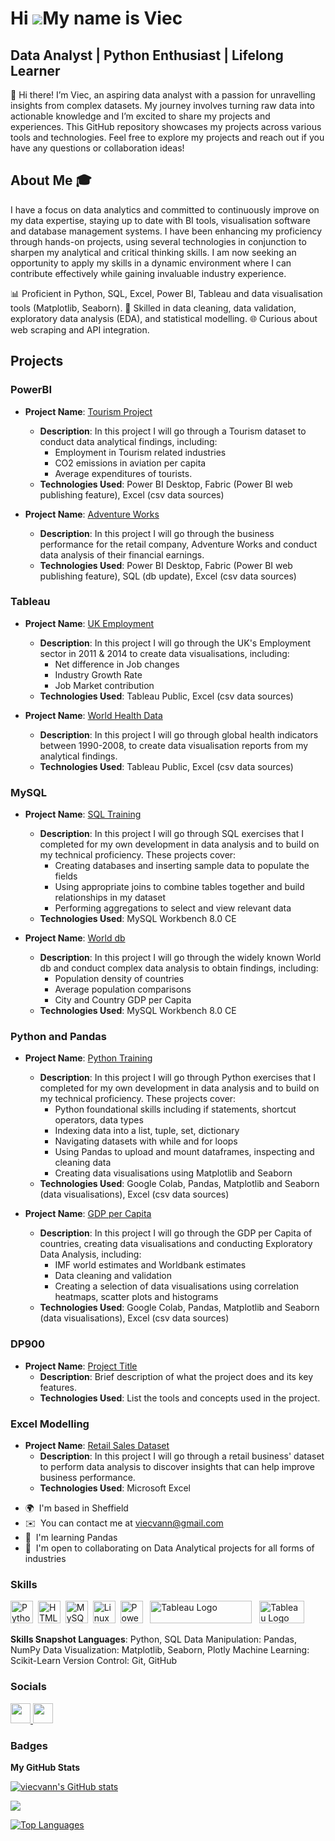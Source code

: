 Hi ![](https://user-images.githubusercontent.com/18350557/176309783-0785949b-9127-417c-8b55-ab5a4333674e.gif)My name is Viec
===========================================================================================================================

Data Analyst | Python Enthusiast | Lifelong Learner
---------------------------------------------------

👋 Hi there! I’m Viec, an aspiring data analyst with a passion for unravelling insights from complex datasets. My journey involves turning raw data into actionable knowledge and I’m excited to share my projects and experiences. This GitHub repository showcases my projects across various tools and technologies. Feel free to explore my projects and reach out if you have any questions or collaboration ideas!

<!-- Other links -->

## About Me 🎓 


I have a focus on data analytics and committed to continuously improve on my data expertise, staying up to date with BI tools, visualisation software and database management systems. I have been enhancing my proficiency through hands-on projects, using several technologies in conjunction to sharpen my analytical and critical thinking skills. I am now seeking an opportunity to apply my skills in a dynamic environment where I can contribute effectively while gaining invaluable industry experience. 

📊 Proficient in Python, SQL, Excel, Power BI, Tableau and data visualisation tools (Matplotlib, Seaborn).
🧩 Skilled in data cleaning, data validation, exploratory data analysis (EDA), and statistical modelling.
🌐 Curious about web scraping and API integration.



## Projects

### PowerBI
- **Project Name**: [Tourism Project](https://github.com/viecvann/Power-BI---Tourism-Project.git)
  - **Description**: In this project I will go through a Tourism dataset to conduct data analytical findings, including:
      - Employment in Tourism related industries
      - CO2 emissions in aviation per capita
      - Average expenditures of tourists.
  - **Technologies Used**: Power BI Desktop, Fabric (Power BI web publishing feature), Excel (csv data sources)

- **Project Name**: [Adventure Works](https://github.com/viecvann/Power-BI---Adventure-Works.git)
  - **Description**: In this project I will go through the business performance for the retail company, Adventure Works and conduct data analysis of their financial earnings.
  - **Technologies Used**: Power BI Desktop, Fabric (Power BI web publishing feature), SQL (db update), Excel (csv data sources)

### Tableau
- **Project Name**: [UK Employment](https://github.com/viecvann/Tableau---UKEmployment.git)
  - **Description**: In this project I will go through the UK's Employment sector in 2011 & 2014 to create data visualisations, including:
      - Net difference in Job changes
      - Industry Growth Rate
      - Job Market contribution
  - **Technologies Used**: Tableau Public, Excel (csv data sources)

- **Project Name**: [World Health Data](https://github.com/viecvann/Tableau---WorldHealthData.git)
  - **Description**: In this project I will go through global health indicators between 1990-2008, to create data visualisation reports from my analytical findings.
  - **Technologies Used**: Tableau Public, Excel (csv data sources)

### MySQL
- **Project Name**: [SQL Training](https://github.com/viecvann/SQL---Training.git)
  - **Description**: In this project I will go through SQL exercises that I completed for my own development in data analysis and to build on my technical proficiency. These projects cover:
      - Creating databases and inserting sample data to populate the fields
      - Using appropriate joins to combine tables together and build relationships in my dataset
      - Performing aggregations to select and view relevant data
  - **Technologies Used**: MySQL Workbench 8.0 CE

- **Project Name**: [World db](https://github.com/viecvann/SQL---World.git)
  - **Description**: In this project I will go through the widely known World db and conduct complex data analysis to obtain findings, including:
      - Population density of countries
      - Average population comparisons
      - City and Country GDP per Capita
  - **Technologies Used**: MySQL Workbench 8.0 CE

### Python and Pandas
- **Project Name**: [Python Training](https://github.com/viecvann/Python---Training.git)
  - **Description**: In this project I will go through Python exercises that I completed for my own development in data analysis and to build on my technical proficiency. These projects cover:
      - Python foundational skills including if statements, shortcut operators, data types
      - Indexing data into a list, tuple, set, dictionary
      - Navigating datasets with while and for loops
      - Using Pandas to upload and mount dataframes, inspecting and cleaning data
      - Creating data visualisations using Matplotlib and Seaborn
  - **Technologies Used**: Google Colab, Pandas, Matplotlib and Seaborn (data visualisations), Excel (csv data sources)

- **Project Name**: [GDP per Capita](https://github.com/viecvann/Python---GDP.git)
  - **Description**: In this project I will go through the GDP per Capita of countries, creating data visualisations and conducting Exploratory Data Analysis, including:
      - IMF world estimates and Worldbank estimates
      - Data cleaning and validation
      - Creating a selection of data visualisations using correlation heatmaps, scatter plots and histograms
  - **Technologies Used**: Google Colab, Pandas, Matplotlib and Seaborn (data visualisations), Excel (csv data sources)

### DP900
- **Project Name**: [Project Title](link-to-project)
  - **Description**: Brief description of what the project does and its key features.
  - **Technologies Used**: List the tools and concepts used in the project.

### Excel Modelling
- **Project Name**: [Retail Sales Dataset](https://github.com/viecvann/Excel---Retail.git)
  - **Description**: In this project I will go through a retail business' dataset to perform data analysis to discover insights that can help improve business performance.
  - **Technologies Used**: Microsoft Excel





* 🌍  I'm based in Sheffield
* ✉️  You can contact me at [viecvann@gmail.com](mailto:viecvann@gmail.com)
* 🧠  I'm learning Pandas
* 🤝  I'm open to collaborating on Data Analytical projects for all forms of industries

### Skills


<p align="left">
<a href="https://www.python.org/" target="_blank" rel="noreferrer"><img src="https://raw.githubusercontent.com/danielcranney/readme-generator/main/public/icons/skills/python-colored.svg" width="36" height="36" alt="Python" /></a>&nbsp;&nbsp;<a href="https://developer.mozilla.org/en-US/docs/Glossary/HTML5" target="_blank" rel="noreferrer"><img src="https://raw.githubusercontent.com/danielcranney/readme-generator/main/public/icons/skills/html5-colored.svg" width="36" height="36" alt="HTML5" /></a>&nbsp;&nbsp;<a href="https://www.mysql.com/" target="_blank" rel="noreferrer"><img src="https://raw.githubusercontent.com/danielcranney/readme-generator/main/public/icons/skills/mysql-colored.svg" width="36" height="36" alt="MySQL" /></a>&nbsp;&nbsp;<a href="https://www.linux.org" target="_blank" rel="noreferrer"><img src="https://raw.githubusercontent.com/danielcranney/readme-generator/main/public/icons/skills/linux-colored.svg" width="36" height="36" alt="Linux" /></a>&nbsp;&nbsp;<a href="https://app.powerbi.com/" target="_blank" rel="noreferrer"><img src="https://cdn.worldvectorlogo.com/logos/power-bi.svg" width="36" height="36" alt="PowerBI" /></a>&nbsp;&nbsp;
   <a href="https://tableau.com/" target="_blank" rel="noreferrer; return false;"><img src="https://raw.githubusercontent.com/gilbarbara/logos/main/logos/tableau.svg" width="163" height="36" alt="Tableau Logo" /></a>&nbsp;&nbsp; <a href="https://www.microsoft.com/en-us/microsoft-365/excel" target="_blank" rel="noreferrer; return false;"><img src="https://img.icons8.com/color/48/microsoft-excel-2019--v1.png" width="72" height="36" alt="Tableau Logo" /></a>&nbsp;&nbsp;

</p>

**Skills Snapshot Languages**: Python, SQL Data Manipulation: Pandas, NumPy Data Visualization: Matplotlib, Seaborn, Plotly Machine Learning: Scikit-Learn Version Control: Git, GitHub

### Socials

<p align="left"> 
  <a href="https://www.github.com/Ali06112023" target="_blank" rel="noreferrer"> <picture> <source media="(prefers-color-scheme: dark)" srcset="https://raw.githubusercontent.com/danielcranney/readme-generator/main/public/icons/socials/github-dark.svg" /> <source media="(prefers-color-scheme: light)" srcset="https://raw.githubusercontent.com/danielcranney/readme-generator/main/public/icons/socials/github.svg" /> <img src="https://raw.githubusercontent.com/danielcranney/readme-generator/main/public/icons/socials/github.svg" width="32" height="32" /> </picture><a href="https://www.linkedin.com/in/viec-nguyen-035b8574" target="_blank" rel="noreferrer"> <picture> <source media="(prefers-color-scheme: dark)" srcset="https://raw.githubusercontent.com/danielcranney/readme-generator/main/public/icons/socials/linkedin-dark.svg" /> <source media="(prefers-color-scheme: light)" srcset="https://raw.githubusercontent.com/danielcranney/readme-generator/main/public/icons/socials/linkedin.svg" /> <img src="https://raw.githubusercontent.com/danielcranney/readme-generator/main/public/icons/socials/linkedin.svg" width="32" height="32" /> </picture> </a></p>

### Badges

<b>My GitHub Stats</b>

<!--Github Stats Dracula Theme-->
<a href="http://www.github.com/viecvann"><img src="https://github-readme-stats.vercel.app/api?username=viecvann&theme=dracula&show_icons=true" alt="viecvann's GitHub stats" /></a>

<!--Streak Stats Dracula Theme-->
<a href="http://www.github.com/viecvann"><img src="https://github-readme-streak-stats.herokuapp.com/?user=viecvann&theme=dracula&show_icons=true" /></a>

<!--Top Languages Dracula Theme-->
<a href="https://github.com/viecvann" align="left"><img src="https://github-readme-stats.vercel.app/api/top-langs?username=viecvann&theme=dracula&show_icons=true" alt="Top Languages" /></a>







